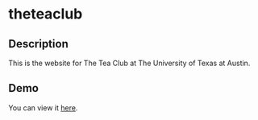 theteaclub
==========

Description
-----------

This is the website for The Tea Club at The University of Texas at Austin.

Demo
-----------------

You can view it [here](http://dsbof.com/).